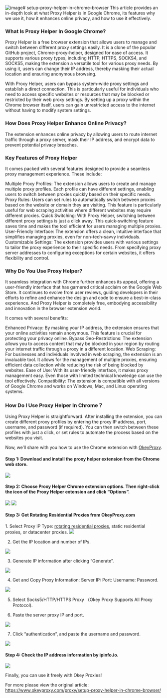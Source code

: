 ![image](https://github.com/OkeyProxy/setup-proxy-helper-in-chrome-browser/assets/143790741/fb300e7f-a574-4214-9b4a-921c18ec2999)# setup-proxy-helper-in-chrome-browser
This article provides an in-depth look at what Proxy Helper is in Google Chrome, its features why we use it, how it enhances online privacy, and how to use it effectively.

<h3>What Is Proxy Helper In Google Chrome?</h3>
Proxy Helper is a free browser extension that allows users to manage and switch between different proxy settings easily. It is a clone of the popular GitHub project, Chrome-proxy-helper, designed for ease of access. It supports various proxy types, including HTTP, HTTPS, SOCKS4, and SOCKS5, making the extension a versatile tool for various proxy needs. By using it, users can change their IP address, thereby masking their actual location and ensuring anonymous browsing.

With Proxy Helper, users can bypass system-wide proxy settings and establish a direct connection. This is particularly useful for individuals who need to access specific websites or resources that may be blocked or restricted by their web proxy settings. By setting up a proxy within the Chrome browser itself, users can gain unrestricted access to the internet without having to modify system settings.

<h3>How Does Proxy Helper Enhance Online Privacy?</h3>
The extension enhances online privacy by allowing users to route internet traffic through a proxy server, mask their IP address, and encrypt data to prevent potential privacy breaches. 

<h3>Key Features of Proxy Helper</h3>

It comes packed with several features designed to provide a seamless proxy management experience. These include:

Multiple Proxy Profiles: The extension allows users to create and manage multiple proxy profiles. Each profile can have different settings, enabling users to switch between proxies quickly based on their specific needs.
Proxy Rules: Users can set rules to automatically switch between proxies based on the website or domain they are visiting. This feature is particularly useful for web scraping activities where different websites may require different proxies.
Quick Switching: With Proxy Helper, switching between different proxy settings is just a click away. This quick-switching feature saves time and makes the tool efficient for users managing multiple proxies.
User-Friendly Interface: The extension offers a clean, intuitive interface that simplifies managing proxies, even for non-tech-savvy individuals.
Customizable Settings: The extension provides users with various settings to tailor the proxy experience to their specific needs. From specifying proxy server addresses to configuring exceptions for certain websites, it offers flexibility and control.

<h3>Why Do You Use Proxy Helper?</h3>
It seamless integration with Chrome further enhances its appeal, offering a user-friendly interface that has garnered critical acclaim on the Google Web Store. It continues to evolve from user reviews, guiding developers in their efforts to refine and enhance the design and code to ensure a best-in-class experience. And Proxy Helper is completely free, embodying accessibility and innovation in the browser extension world.

It comes with several benefits:

Enhanced Privacy: By masking your IP address, the extension ensures that your online activities remain anonymous. This feature is crucial for protecting your privacy online.
Bypass Geo-Restrictions: The extension allows you to access content that may be blocked in your region by routing your internet traffic through a proxy in a different location.
Web Scraping: For businesses and individuals involved in web scraping, the extension is an invaluable tool. It allows for the management of multiple proxies, ensuring efficient data collection while reducing the risk of being blocked by websites.
Ease of Use: With its user-friendly interface, it makes proxy management easy. Even those with limited technical knowledge can use the tool effectively.
Compatibility: The extension is compatible with all versions of Google Chrome and works on Windows, Mac, and Linux operating systems.

<h3>How Do I Use Proxy Helper In Chrome？</h3>
Using Proxy Helper is straightforward. After installing the extension, you can create different proxy profiles by entering the proxy IP address, port, username, and password (if required). You can then switch between these profiles with just a click, or set rules to automate the process based on the websites you visit.

Now, we’ll share with you how to use the Chrome extension with <a href="https://www.okeyproxy.com/?link=fa5922" title="Okey Proxy">OkeyProxy</a>.

<h4>Step 1: Download and install the proxy helper extension from the Chrome web store.</h4>

<img src="https://www.okeyproxy.com/wp-content/uploads/2023/12/add-proxy-helper-to-chrome-1-768x626.png">

<h4>Step 2: Choose Proxy Helper Chrome extension options. Then right-click the icon of the Proxy Helper extension and click “Options”.</h4>

<img src="https://www.okeyproxy.com/wp-content/uploads/2023/12/proxy-helper-options-2.png">
<img src="https://www.okeyproxy.com/wp-content/uploads/2023/12/proxy-helper-options-settings-3.png">

<h4>Step 3: Get Rotating Residential Proxies from OkeyProxy.com</h4>
1. Select Proxy IP Type: <a href="https://www.okeyproxy.com/en/residential-proxies?link=fa5922" title="Okey Proxy">rotating residential proxies</a>, static residential proxies, or datacenter proxies.
<img src="https://www.okeyproxy.com/wp-content/uploads/2023/12/generate-proxies-from-okeyproxy-4.png">

2. Get the IP location and number of IPs.
<img src="https://www.okeyproxy.com/wp-content/uploads/2023/12/set-ip-location-and-get-IPs-5.png">

3. Generate IP information after clicking “Generate”.
<img src="https://www.okeyproxy.com/wp-content/uploads/2023/12/generate-ip-information-6.png">

4. Get and Copy Proxy Information: Server IP: Port: Username: Password.
<img src="https://www.okeyproxy.com/wp-content/uploads/2023/12/Get-and-Copy-Proxy-Information-Server-IP-Port-Username-Password-7.png">

5. Select Socks5/HTTP/HTTPS Proxy （Okey Proxy Supports All Proxy Protocol).

6. Paste the server proxy IP and port.
<img src="https://www.okeyproxy.com/wp-content/uploads/2023/12/Paste-the-server-proxy-IP-and-port-8.png">

7. Click “authentication”, and paste the username and password.
<img src="https://www.okeyproxy.com/wp-content/uploads/2023/12/paste-the-username-and-password-in-authentication-9-768x262.png">

<h4>Step 4: Check the IP address information by ipinfo.io.</h4>
<img src="https://www.okeyproxy.com/wp-content/uploads/2023/12/check-the-IP-address-information-by-ipinfo.io-10.png">

Finally, you can use it freely with Okey Proxies!

For more please view the original article:
<a href="https://www.okeyproxy.com/proxy/setup-proxy-helper-in-chrome-browser/">https://www.okeyproxy.com/proxy/setup-proxy-helper-in-chrome-browser/</a>
